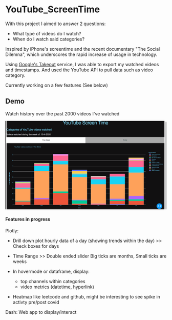 # YouTube_ScreenTime

With this project I aimed to answer 2 questions: 
- What type of videos do I watch? 
- When do I watch said categories? 

Inspired by iPhone's screentime and the recent documentary "The Social Dilemna", which underscores the rapid increase of usage in technology.

Using [Google's Takeout](https://takeout.google.com/settings/takeout) service, I was able to export my watched videos and timestamps. And used the YouTube API to pull data such as video category.

Currently working on a few features (See below)


## Demo
Watch history over the past 2000 videos I've watched 

![Alt Text](./demo/screentime_demo_v2.gif)



#### Features in progress

Plotly:
- Drill down plot hourly data of a day (showing trends within the day) >> Check boxes for days 
- Time Range >> Double ended slider Big ticks are months, Small ticks are weeks
- In hovermode or dataframe, display:
  - top channels within categories
  - video metrics (datetime, hyperlink)
  
 - Heatmap like leetcode and github, might be interesting to see spike in activty pre/post covid
 
 Dash:
 Web app to display/interact
